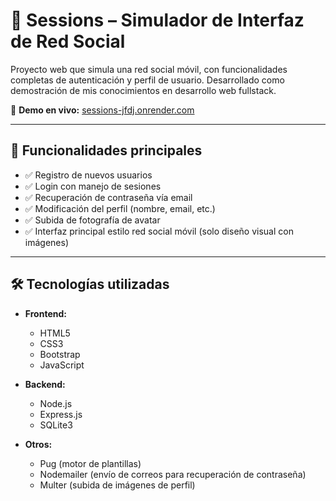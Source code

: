 # 📱 Sessions – Simulador de Interfaz de Red Social

Proyecto web que simula una red social móvil, con funcionalidades completas de autenticación y perfil de usuario. Desarrollado como demostración de mis conocimientos en desarrollo web fullstack.

🔗 **Demo en vivo:** [sessions-jfdj.onrender.com](https://sessions-jfdj.onrender.com)

---

## 🚀 Funcionalidades principales

- ✅ Registro de nuevos usuarios
- ✅ Login con manejo de sesiones
- ✅ Recuperación de contraseña vía email
- ✅ Modificación del perfil (nombre, email, etc.)
- ✅ Subida de fotografía de avatar
- ✅ Interfaz principal estilo red social móvil (solo diseño visual con imágenes)

---

## 🛠 Tecnologías utilizadas

- **Frontend:**
  - HTML5
  - CSS3
  - Bootstrap
  - JavaScript
    

- **Backend:**
  - Node.js
  - Express.js
  - SQLite3

- **Otros:**
  - Pug (motor de plantillas)
  - Nodemailer (envío de correos para recuperación de contraseña)
  - Multer (subida de imágenes de perfil)
  
